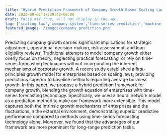 ```yaml
---
title: "Hybrid Prediction Framework of Company Growth Based Scaling Law and Neural Network"
date: 2023-08-01T17:29:42+08:00
draft: false #if true, will not display in the web
tag: ['scaling law','company system','time-series prediction','machine learning']
featured_image: '/images/company_prediction.png'
---
```



Predicting company growth carries significant implications for strategic adjustment, operational decision-making, risk assessment, and loan eligibility reviews. Traditional attempts to model company growth either overly focus on theory, neglecting practical forecasting, or rely on time-series forecasting techniques without incorporating the inherent mechanisms of corporate growth. A recent study established a first-principles growth model for enterprises based on scaling laws, providing predictions superior to baseline methods regarding average business growth. In this paper, we propose a hybrid prediction framework for company growth, blending the growth equation of enterprises with time-series forecasting technology. Specifically, we used a neural network model as a prediction method to make our framework more extensible.  This model captures both the intrinsic growth mechanisms of enterprises and the fluctuations in the external environment, demonstrating superior predictive performance compared to methods using time-series forecasting technology alone. Moreover, we found that the advantages of our framework are more prominent for long-range prediction tasks.